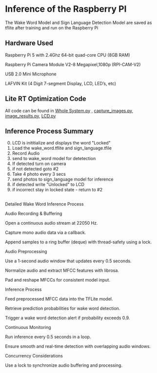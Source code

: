 <h1>Inference of the Raspberry PI</h1>

The Wake Word Model and Sign Language Detection Model are saved as tflite after training and run on the Raspberry Pi

<h2>Hardware Used</h2>

Raspberry Pi 5 with 2.4Ghz 64-bit quad-core CPU (8GB RAM)

Raspberry Pi Camera Module V2-8 Megapixel,1080p (RPI-CAM-V2)

USB 2.0 Mini Microphone

LAFVIN Kit (4 Digit 7-segment Display, LCD, LED’s, etc)

<h2>Lite RT Optimization Code</h2>

All code can be found in [Whole System.py](https://github.com/TC4451/Wake_word_sign_digits/blob/main/inference/Whole%20System.py) , 
[capture_images.py](https://github.com/TC4451/Wake_word_sign_digits/blob/main/inference/capture_images.py), 
[image_results.py](https://github.com/TC4451/Wake_word_sign_digits/blob/main/inference/Image_results.py), 
[LCD.py](https://github.com/TC4451/Wake_word_sign_digits/blob/main/inference/LCD.py)


<h2>Inference Process Summary</h2>

0. LCD is inititialize and displays the word "Locked"
1. Load the wake_word.tflite and sign_language.tfile
2. Record Audio
3. send to wake_word model for detetection
4. If detected turn on camera
5. if not detected goto #2
6. Take 4 photo every 3 secs
7. send photos to sign_language model for inference
8. if detected write "Unlocked" to LCD
9. if incorrect stay in locked state - return to #2


<h2></h2> Detailed Wake Word Inference Process </h2>

Audio Recording & Buffering​

Open a continuous audio stream at 22050 Hz.​

Capture mono audio data via a callback.​

Append samples to a ring buffer (deque) with thread-safety using a lock.​

Audio Preprocessing​

Use a 1-second audio window that updates every 0.5 seconds.​

Normalize audio and extract MFCC features with librosa.​

Pad and reshape MFCCs for consistent model input.​

Inference Process​

Feed preprocessed MFCC data into the TFLite model.​

Retrieve prediction probabilities for wake word detection.​

Trigger a wake word detection alert if probability exceeds 0.9.​

Continuous Monitoring​

Run inference every 0.5 seconds in a loop.​

Ensure smooth and real-time detection with overlapping audio windows.​

Concurrency Considerations​

Use a lock to synchronize audio buffering and processing.


